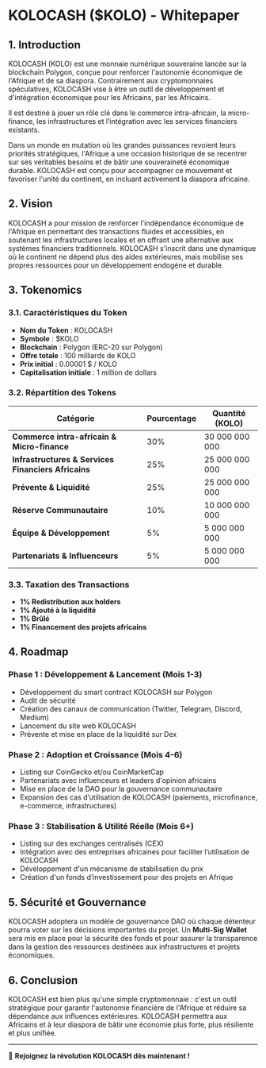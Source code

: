 # KOLOCASH ($KOLO) - Whitepaper

## 1. Introduction

KOLOCASH (KOLO) est une monnaie numérique souveraine lancée sur la blockchain Polygon, conçue pour renforcer l'autonomie économique de l'Afrique et de sa diaspora. Contrairement aux cryptomonnaies spéculatives, KOLOCASH vise à être un outil de développement et d'intégration économique pour les Africains, par les Africains.

Il est destiné à jouer un rôle clé dans le commerce intra-africain, la micro-finance, les infrastructures et l’intégration avec les services financiers existants.

Dans un monde en mutation où les grandes puissances revoient leurs priorités stratégiques, l'Afrique a une occasion historique de se recentrer sur ses véritables besoins et de bâtir une souveraineté économique durable. KOLOCASH est conçu pour accompagner ce mouvement et favoriser l'unité du continent, en incluant activement la diaspora africaine.

## 2. Vision

KOLOCASH a pour mission de renforcer l'indépendance économique de l'Afrique en permettant des transactions fluides et accessibles, en soutenant les infrastructures locales et en offrant une alternative aux systèmes financiers traditionnels. KOLOCASH s'inscrit dans une dynamique où le continent ne dépend plus des aides extérieures, mais mobilise ses propres ressources pour un développement endogène et durable.

## 3. Tokenomics

### 3.1. Caractéristiques du Token

- **Nom du Token** : KOLOCASH
- **Symbole** : $KOLO
- **Blockchain** : Polygon (ERC-20 sur Polygon)
- **Offre totale** : 100 milliards de KOLO
- **Prix initial** : 0.00001 $ / KOLO
- **Capitalisation initiale** : 1 million de dollars

### 3.2. Répartition des Tokens

| Catégorie                                           | Pourcentage | Quantité (KOLO) |
| --------------------------------------------------- | ----------- | --------------- |
| **Commerce intra-africain & Micro-finance**         | 30%         | 30 000 000 000  |
| **Infrastructures & Services Financiers Africains** | 25%         | 25 000 000 000  |
| **Prévente & Liquidité**                            | 25%         | 25 000 000 000  |
| **Réserve Communautaire**                           | 10%         | 10 000 000 000  |
| **Équipe & Développement**                          | 5%          | 5 000 000 000   |
| **Partenariats & Influenceurs**                     | 5%          | 5 000 000 000   |

### 3.3. Taxation des Transactions

- **1% Redistribution aux holders**
- **1% Ajouté à la liquidité**
- **1% Brûlé**
- **1% Financement des projets africains**

## 4. Roadmap

### **Phase 1 : Développement & Lancement (Mois 1-3)**

- Développement du smart contract KOLOCASH sur Polygon
- Audit de sécurité
- Création des canaux de communication (Twitter, Telegram, Discord, Medium)
- Lancement du site web KOLOCASH
- Prévente et mise en place de la liquidité sur Dex

### **Phase 2 : Adoption et Croissance (Mois 4-6)**

- Listing sur CoinGecko et/ou CoinMarketCap
- Partenariats avec influenceurs et leaders d'opinion africains
- Mise en place de la DAO pour la gouvernance communautaire
- Expansion des cas d’utilisation de KOLOCASH (paiements, microfinance, e-commerce, infrastructures)

### **Phase 3 : Stabilisation & Utilité Réelle (Mois 6+)**

- Listing sur des exchanges centralisés (CEX)
- Intégration avec des entreprises africaines pour faciliter l’utilisation de KOLOCASH
- Développement d'un mécanisme de stabilisation du prix
- Création d'un fonds d’investissement pour des projets en Afrique

## 5. Sécurité et Gouvernance

KOLOCASH adoptera un modèle de gouvernance DAO où chaque détenteur pourra voter sur les décisions importantes du projet. Un **Multi-Sig Wallet** sera mis en place pour la sécurité des fonds et pour assurer la transparence dans la gestion des ressources destinées aux infrastructures et projets économiques.

## 6. Conclusion

KOLOCASH est bien plus qu'une simple cryptomonnaie : c'est un outil stratégique pour garantir l'autonomie financière de l'Afrique et réduire sa dépendance aux influences extérieures. KOLOCASH permettra aux Africains et à leur diaspora de bâtir une économie plus forte, plus résiliente et plus unifiée.

---

📢 **Rejoignez la révolution KOLOCASH dès maintenant !**
